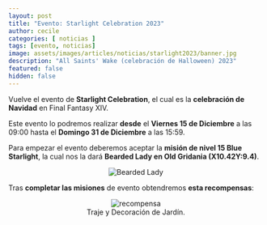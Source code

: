 ```yaml
---
layout: post
title: "Evento: Starlight Celebration 2023"
author: cecile
categories: [ noticias ]
tags: [evento, noticias]
image: assets/images/articles/noticias/starlight2023/banner.jpg
description: "All Saints' Wake (celebración de Halloween) 2023"
featured: false
hidden: false
---
```


Vuelve el evento de **Starlight Celebration**, el cual es la **celebración de Navidad** en Final Fantasy XIV.

Este evento lo podremos realizar **desde** el **Viernes 15 de Diciembre** a las 09:00 hasta el **Domingo 31 de Diciembre** a las 15:59.

Para empezar el evento deberemos aceptar la **misión de nivel 15 Blue Starlight**, la cual nos la dará **Bearded Lady en Old Gridania (X10.42Y:9.4)**.

<p align="center"><img src="{{ site.baseurl }}/assets/images/articles/noticias/starlight2023/quest.jpg" alt="Bearded Lady"/></p>

Tras **completar las misiones** de evento obtendremos **esta recompensas**:

<p align="center">
    <img src="{{ site.baseurl }}/assets/images/articles/noticias/starlight2023/recompensa.jpg" alt="recompensa"/>
    <br/>
    Traje y Decoración de Jardín.
</p>
